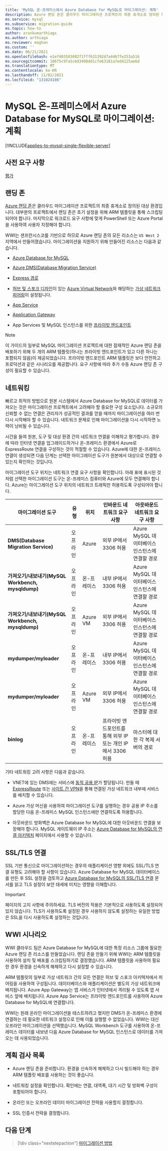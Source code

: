 ```yaml
---
title: 'MySQL 온-프레미스에서 Azure Database for MySQL로 마이그레이션: 계획'
description: Azure 랜딩 존은 클라우드 마이그레이션 프로젝트의 최종 휴게소로 정의된 대상 환경입니다.
ms.service: mysql
ms.subservice: migration-guide
ms.topic: how-to
author: arunkumarthiags
ms.author: arthiaga
ms.reviewer: maghan
ms.custom: ''
ms.date: 06/21/2021
ms.openlocfilehash: e1ef403583082f1fff631392d7a4467fe253a516
ms.sourcegitcommit: 106f5c9fa5c6d3498dd1cfe63181a7ed4125ae6d
ms.translationtype: MT
ms.contentlocale: ko-KR
ms.lasthandoff: 11/02/2021
ms.locfileid: "131024186"
---
```

# <a name="migrate-mysql-on-premises-to-azure-database-for-mysql-planning"></a>MySQL 온-프레미스에서 Azure Database for MySQL로 마이그레이션: 계획

[!INCLUDE[applies-to-mysql-single-flexible-server](../../includes/applies-to-mysql-single-flexible-server.md)]

## <a name="prerequisites"></a>사전 요구 사항

[평가](03-assessment.md)

## <a name="landing-zone"></a>랜딩 존

[Azure 랜딩 존](/azure/cloud-adoption-framework/ready/landing-zone/)은 클라우드 마이그레이션 프로젝트의 최종 휴게소로 정의된 대상 환경입니다. 대부분의 프로젝트에서 랜딩 존은 초기 설정을 위해 ARM 템플릿을 통해 스크립팅되어야 합니다. 마지막으로 워크로드 요구 사항에 맞게 PowerShell 또는 Azure Portal을 사용하여 사용자 지정해야 합니다.

WWI는 샌프란시스코를 기반으로 하므로 Azure 랜딩 존의 모든 리소스는 `US West 2` 지역에서 만들어졌습니다. 마이그레이션을 지원하기 위해 만들어진 리소스는 다음과 같습니다.

- [Azure Database for MySQL](../../quickstart-create-mysql-server-database-using-azure-portal.md)

- [Azure DMS(Database Migration Service)](../../../dms/quickstart-create-data-migration-service-portal.md)

- [Express 경로](../../../expressroute/expressroute-introduction.md)

- [허브 및 스포크 디자인](/azure/architecture/reference-architectures/hybrid-networking/hub-spoke)이 있는 [Azure Virtual Network](../../../virtual-network/quick-create-portal.md)와 해당하는 [가상 네트워크 피어링](../../../virtual-network/virtual-network-peering-overview.md)이 설정됩니다.

- [App Service](../../../app-service/overview.md)

- [Application Gateway](../../../load-balancer/quickstart-load-balancer-standard-internal-portal.md?tabs=option-1-create-internal-load-balancer-standard)

- App Services 및 MySQL 인스턴스를 위한 [프라이빗 엔드포인트](../../../private-link/private-endpoint-overview.md)

> [!NOTE]
> 이 가이드의 일부로 MySQL 마이그레이션 프로젝트에 대한 잠재적인 Azure 랜딩 존을 배포하기 위해 두 개의 ARM 템플릿(하나는 프라이빗 엔드포인트가 있고 다른 하나는 포함되지 않음)이 제공되었습니다. 프라이빗 엔드포인트 ARM 템플릿은 보다 안전하고 프로덕션과 같은 시나리오를 제공합니다. 요구 사항에 따라 추가 수동 Azure 랜딩 존 구성이 필요할 수 있습니다.

## <a name="networking"></a>네트워킹

빠르고 최적의 방법으로 원본 시스템에서 Azure Database for MySQL로 데이터를 가져오는 것은 마이그레이션 프로젝트에서 고려해야 할 중요한 구성 요소입니다. 소규모의 신뢰할 수 없는 연결은 관리자가 성공적인 결과를 얻을 때까지 마이그레이션을 여러 번 다시 시작해야 할 수 있습니다. 네트워크 문제로 인해 마이그레이션을 다시 시작하면 노력이 낭비될 수 있습니다.

시간을 들여 원본, 도구 및 대상 환경 간의 네트워크 연결을 이해하고 평가합니다. 경우에 따라 인터넷 연결을 업그레이드하거나 온-프레미스 환경에서 Azure로 ExpressRoute 연결을 구성하는 것이 적절할 수 있습니다. Azure에 대한 온-프레미스 연결이 생성되면 다음 단계는 선택한 마이그레이션 도구가 원본에서 대상으로 연결할 수 있는지 확인하는 것입니다.

마이그레이션 도구 위치는 네트워크 연결 요구 사항을 확인합니다. 아래 표에 표시된 것처럼 선택한 마이그레이션 도구는 온-프레미스 컴퓨터와 Azure에 모두 연결해야 합니다. Azure는 마이그레이션 도구 위치의 네트워크 트래픽만 허용하도록 구성되어야 합니다.

| 마이그레이션 도구 | 유형 | 위치 | 인바운드 네트워크 요구 사항 | 아웃바운드 네트워크 요구 사항 |
|----------------|------|----------|------------------------------|-------------------------------|
| **DMS(Database Migration Service)** | 오프라인 | Azure| 외부 IP에서 3306 허용 | Azure MySQL 데이터베이스 인스턴스에 연결할 경로 |
| **가져오기/내보내기(MySQL Workbench, mysqldump)** | 오프라인| 온-프레미스 | 내부 IP에서 3306 허용 | Azure MySQL 데이터베이스 인스턴스에 연결할 경로 |
| **가져오기/내보내기(MySQL Workbench, mysqldump)** | 오프라인| Azure VM | 외부 IP에서 3306 허용 | Azure MySQL 데이터베이스 인스턴스에 연결할 경로 |
| **mydumper/myloader** | 오프라인 | 온-프레미스 | 내부 IP에서 3306 허용 | Azure MySQL 데이터베이스 인스턴스에 연결할 경로 |
| **mydumper/myloader** | 오프라인 | Azure VM | 외부 IP에서 3306 허용 | Azure MySQL 데이터베이스 인스턴스에 연결할 경로 |
| **binlog**  | 오프라인 | 온-프레미스 | 프라이빗 엔드포인트를 통해 외부 IP 또는 개인 IP에서 3306 허용 | 마스터에 대한 각 복제 서버의 경로 |

기타 네트워킹 고려 사항은 다음과 같습니다.

- VNET에 있는 DMS에는 서비스에 [동적 공용 IP](../../../dms/faq.yml)가 할당됩니다. 만들 때 [ExpressRoute](../../../expressroute/expressroute-introduction.md) 또는 [사이트 간 VPN](../../../vpn-gateway/tutorial-site-to-site-portal.md)을 통해 연결된 가상 네트워크 내부에 서비스를 배치할 수 있습니다.

- Azure 가상 머신을 사용하여 마이그레이션 도구를 실행하는 경우 공용 IP 주소를 할당한 다음 온-프레미스 MySQL 인스턴스에만 연결하도록 허용합니다.

- 아웃바운드 방화벽은 Azure Database for MySQL에 대한 아웃바운드 연결을 보장해야 합니다. MySQL 게이트웨이 IP 주소는 [Azure Database for MySQL의 연결 아키텍처](../../concepts-connectivity-architecture.md#azure-database-for-mysql-gateway-ip-addresses) 페이지에서 사용할 수 있습니다.

## <a name="ssltls-connectivity"></a>SSL/TLS 연결

SSL 기반 통신으로 마이그레이션하는 경우의 애플리케이션 영향 외에도 SSL/TLS 연결 유형도 고려해야 할 사항이 있습니다. Azure Database for MySQL 데이터베이스를 만든 후 SSL 설정을 검토하고 [Azure Database for MySQL의 SSL/TLS 연결](../../concepts-ssl-connection-security.md) 문서를 읽고 TLS 설정이 보안 태세에 미치는 영향을 이해합니다.

> [!Important]
> 페이지의 고지 사항에 주의하세요. TLS 버전의 적용은 기본적으로 사용하도록 설정되어 있지 않습니다. TLS가 사용하도록 설정된 경우 사용하지 않도록 설정하는 유일한 방법은 SSL을 다시 사용하도록 설정하는 것입니다.

## <a name="wwi-scenario"></a>WWI 시나리오

WWI 클라우드 팀은 Azure Database for MySQL에 대한 특정 리소스 그룹에 필요한 Azure 랜딩 존 리소스를 만들었습니다. 랜딩 존을 만들기 위해 WWI는 ARM 템플릿을 사용하여 설치 및 배포를 스크립팅하기로 결정했습니다. ARM 템플릿을 사용하여 필요한 경우 환경을 신속하게 해체하고 다시 설정할 수 있습니다.

ARM 템플릿의 일부로 가상 네트워크 간의 모든 연결은 허브 및 스포크 아키텍처에서 피어링을 사용하여 구성됩니다. 데이터베이스와 애플리케이션은 별도의 가상 네트워크에 배치됩니다. Azure App Gateway는 앱 서비스가 인터넷에서 격리될 수 있도록 앱 서비스 앞에 배치됩니다. Azure App Service는 프라이빗 엔드포인트를 사용하여 Azure Database for MySQL에 연결합니다.

WWI는 원래 온라인 마이그레이션을 테스트하려고 했지만 DMS가 온-프레미스 환경에 연결하는 데 필요한 네트워크 설정으로 인해 이를 실행할 수 없었습니다. WWI는 대신 오프라인 마이그레이션을 선택했습니다. MySQL Workbench 도구를 사용하여 온-프레미스 데이터를 내보낸 다음 Azure Database for MySQL 인스턴스로 데이터를 가져오는 데 사용되었습니다.

## <a name="planning-checklist"></a>계획 검사 목록

- Azure 랜딩 존을 준비합니다. 환경을 신속하게 해체하고 다시 빌드해야 하는 경우 ARM 템플릿 배포를 사용하는 것이 좋습니다.

- 네트워킹 설정을 확인합니다. 확인에는 연결, 대역폭, 대기 시간 및 방화벽 구성이 포함되어야 합니다.

- 온라인 또는 오프라인 데이터 마이그레이션 전략을 사용할지 결정합니다.

- SSL 인증서 전략을 결정합니다.


## <a name="next-steps"></a>다음 단계

> [!div class="nextstepaction"]
> [마이그레이션 방법](./05-migration-methods.md)
